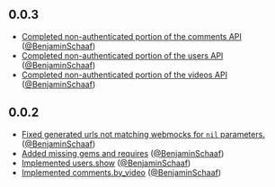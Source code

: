 0.0.3
------
* [Completed non-authenticated portion of the comments API](https://github.com/Shuttlerock/youku_client/pull/7) ([@BenjaminSchaaf](https://github.com/BenjaminSchaaf))
* [Completed non-authenticated portion of the users API](https://github.com/Shuttlerock/youku_client/pull/6) ([@BenjaminSchaaf](https://github.com/BenjaminSchaaf))
* [Completed non-authenticated portion of the videos API](https://github.com/Shuttlerock/youku_client/pull/5) ([@BenjaminSchaaf](https://github.com/BenjaminSchaaf))

0.0.2
------
* [Fixed generated urls not matching webmocks for `nil` parameters.](https://github.com/Shuttlerock/youku_client/pull/1) ([@BenjaminSchaaf](https://github.com/BenjaminSchaaf))
* [Added missing gems and requires](https://github.com/Shuttlerock/youku_client/pull/2) ([@BenjaminSchaaf](https://github.com/BenjaminSchaaf))
* [Implemented users.show](https://github.com/Shuttlerock/youku_client/pull/3) ([@BenjaminSchaaf](https://github.com/BenjaminSchaaf))
* [Implemented comments.by_video](https://github.com/Shuttlerock/youku_client/pull/4) ([@BenjaminSchaaf](https://github.com/BenjaminSchaaf))
